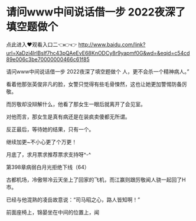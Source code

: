 # 请问www中间说话借一步 2022夜深了填空题做个

点此进入♥观看入口二👈👉👉 http://www.baidu.com/link?url=XaDzi4lrlBsIf7hc43pQAeEvE68KnODCy8r9yapmf0G&wd=&eqid=c54cd89e006c3be70000000466c61f85

请问www中间说话借一步 2022夜深了填空题做个
人，更不会杀一个精神病人。”

看着他那张英俊非凡的脸，女警只觉得有些毛骨悚然，这也让她更加警惕防备厉敬。

而厉敬却没辩解什么，他看了那女生一眼后就离开了会见室。

对他而言，那女生是真有病还是在装疯卖傻都无所谓。

反正最后，等待她的结果，只有一个。

继续加更~不小心更了个万更！

月底了，求月票求推荐票求支持呀^-^

第398章病弱白月光拒绝下线（64）

古都机场，冷傲带冷云天坐上了回家的飞机，而江赢则跟厉敬闻人骁一起回了H市。

已经与他混熟的凌岳故意说：“司马昭之心，路人皆知啊！”

前面座椅上，锦晏坐在中间的位置上，闻

